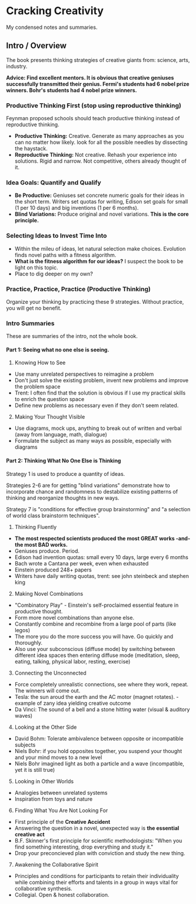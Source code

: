 # Cracking Creativity

My condensed notes and summaries.


## Intro / Overview

The book presents thinking strategies of creative giants from: science, arts, industry.

**Advice: Find excellent mentors.  It is obvious that creative geniuses successfully transmitted their genius. Fermi's students had 6 nobel prize winners. Bohr's students had 4 nobel prize winners.**


### Productive Thinking First (stop using reproductive thinking)

Feynman proposed schools should teach productive thinking instead of reproductive thinking.

- **Productive Thinking:** Creative. Generate as many approaches as you can no matter how likely. look for all the possible needles by dissecting the haystack.
- **Reproductive Thinking:** Not creative. Rehash your experience into solutions. Rigid and narrow. Not competitive, others already thought of it.


### Idea Goals: Quantify and Qualify

- **Be Productive:** Geniuses set concrete numeric goals for their ideas in the short term. Writers set quotas for writing, Edison set goals for small (1 per 10 days) and big inventions (1 per 6 months).
- **Blind Variations:** Produce original and novel variations. **This is the core principle.**


### Selecting Ideas to Invest Time Into

- Within the mileu of ideas, let natural selection make choices. Evolution finds novel paths with a fitness algorithm. 
- **What is the fitness algorithm for our ideas?** I suspect the book to be light on this topic.
- Place to dig deeper on my own?

### Practice, Practice, Practice (Productive Thinking)

Organize your thinking by practicing these 9 strategies. Without practice, you will get no benefit.


### Intro Summaries

These are summaries of the intro, not the whole book.


#### Part 1: Seeing what no one else is seeing.

1. Knowing How to See
  - Use many unrelated perspectives to reimagine a problem
  - Don't just solve the existing problem, invent new problems and improve the problem space
  - Trent: I often find that the solution is obvious if I use my practical skills to enrich the question space
  - Define new problems as necessary even if they don't seem related.
2. Making Your Thought Visible
  - Use diagrams, mock ups, anything to break out of written and verbal (away from language, math, dialogue)
  - Formulate the subject as many ways as possible, especially with diagrams


#### Part 2: Thinking What No One Else is Thinking

Strategy 1 is used to produce a quantity of ideas.

Strategies 2-6 are for getting "blind variations" demonstrate how to incorporate chance and randomness to destabilize existing patterns of thinking and reorganize thoughts in new ways.

Strategy 7 is "conditions for effective group brainstorming" and "a selection of world class brainstorm techniques".


1. Thinking Fluently
  - **The most respected scientists produced the most GREAT works -and- the most BAD works.**
  - Geniuses produce. Period.
  - Edison had invention quotas: small every 10 days, large every 6 months
  - Bach wrote a Cantana per week, even when exhausted
  - Einstein produced 248+ papers
  - Writers have daily writing quotas, trent: see john steinbeck and stephen king
2. Making Novel Combinations
  - "Combinatory Play"  - Einstein's self-proclaimed essential feature in productive thought.
  - Form more novel combinations than anyone else.
  - Constantly combine and recombine from a large pool of parts (like legos)
  - The more you do the more success you will have. Go quickly and thoroughly.
  - Also use your subconscious (diffuse mode) by switching between different idea spaces then entering diffuse mode (meditation, sleep, eating, talking, physical labor, resting, exercise)
3. Connecting the Unconnected
  - Force completely unrealistic connections, see where they work, repeat. The winners will come out.
  - Tesla: the sun aroud the earth and the AC motor (magnet rotates). - example of zany idea yielding creative outcome
  - Da Vinci: The sound of a bell and a stone hitting water (visual & auditory waves)
4. Looking at the Other Side
  - David Bohm: Tolerate ambivalence between opposite or incompatible subjects
  - Niels Bohr: if you hold opposites together, you suspend your thought and your mind moves to a new level
  - Niels Bohr imagined light as both a particle and a wave (incompatible, yet it is still true)
5. Looking in Other Worlds
  - Analogies between unrelated systems
  - Inspiration from toys and nature
6. Finding What You Are Not Looking For
  - First principle of the **Creative Accident**
  - Answering the question in a novel, unexpected way is **the essential creative act**
  - B.F. Skinner's first principle for scientific methodologists: "When you find something interesting, drop everything and study it."
  - Drop your preconcieved plan with conviction and study the new thing.

7. Awakening the Collaborative Spirit
  - Principles and conditions for participants to retain their individuality while combining their efforts and talents in a group in ways vital for collaborative synthesis.
  - Collegial. Open & honest collaboration. 

